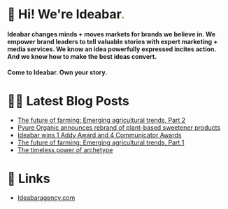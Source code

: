 # 👋 Hi! We're Ideabar<span style="color:#6bbe4a">.</span>

#### Ideabar changes minds + moves markets for brands we believe in. We empower brand leaders to tell valuable stories with expert marketing + media services. We know an idea powerfully expressed incites action. And we know how to make the best ideas convert.
#### Come to Ideabar. Own your story.

# 👩‍💻  Latest Blog Posts
<!-- BLOG-POST-LIST:START -->
- [The future of farming: Emerging agricultural trends, Part 2](https://ideabaragency.com/the-future-of-farming-emerging-agricultural-trends-part-2/)
- [Pyure Organic announces rebrand of plant-based sweetener products](https://ideabaragency.com/pyure-organic-announces-rebrand-of-plant-based-sweetener-products/)
- [Ideabar wins 1 Addy Award and 4 Communicator Awards](https://ideabaragency.com/ideabar-wins-1-addy-award-and-4-communicator-awards/)
- [The future of farming: Emerging agricultural trends, Part 1](https://ideabaragency.com/the-future-of-farming-emerging-agro-trends-part-i/)
- [The timeless power of archetype](https://ideabaragency.com/the-timeless-power-of-archetype/)
<!-- BLOG-POST-LIST:END -->

# 🔗  Links
- [Ideabaragency.com](https://ideabaragency.com)
